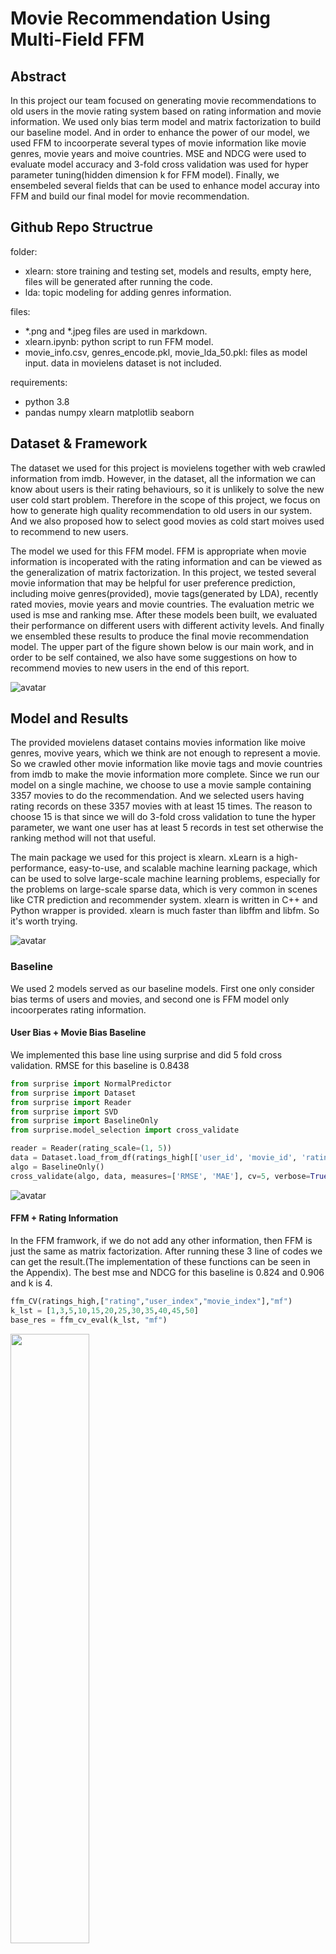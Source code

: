 # Movie Recommendation Using Multi-Field FFM 


## Abstract 


In this project our team focused on generating movie recommendations to old users in the movie rating system based on rating information and movie information. We used only bias term model and matrix factorization to build our baseline model. And in order to enhance the power of our model, we used FFM to incoorperate several types of movie information like movie genres, movie years and moive countries. MSE and NDCG were used to evaluate model accuracy and 3-fold cross validation was used for hyper parameter tuning(hidden dimension k for FFM model). Finally, we ensembeled several fields that can be used to enhance model accuray into FFM and build our final model for movie recommendation.  

## Github Repo Structrue 

folder:
- xlearn: store training and testing set, models and results, empty here, files will be generated after running the code.
- lda: topic modeling for adding genres information.

files:
- *.png and *.jpeg files are used in markdown.
- xlearn.ipynb: python script to run FFM model.
- movie_info.csv, genres_encode.pkl, movie_lda_50.pkl: files as model input. data in movielens dataset is not included.

requirements:
- python 3.8
- pandas numpy xlearn matplotlib seaborn


## Dataset & Framework


The dataset we used for this project is movielens together with web crawled information from imdb. However, in the dataset, all the information we can know about users is their rating behaviours, so it is unlikely to solve the new user cold start problem. Therefore in the scope of this project, we focus on how to generate high quality recommendation to old users in our system. And we also proposed how to select good movies as cold start moives used to recommend to new users.


The model we used for this FFM model. FFM is appropriate when movie information is incoperated with the rating information and can be viewed as the generalization of  matrix factorization. In this project, we tested several movie information that may be helpful for user preference prediction, including moive genres(provided), movie tags(generated by LDA), recently rated movies, movie years and movie countries. The evaluation metric we used is mse and ranking mse. After these models been built, we evaluated their performance on different users with different activity levels. And finally we ensembled these results to produce the final movie recommendation model. The upper part of the figure shown below is our main work, and in order to be self contained, we also have some suggestions on how to recommend movies to new users in the end of this report.

![avatar](./framework.png)





## Model and Results 

The provided movielens dataset contains movies information like moive genres, movive years, which we think are not enough to represent a movie. So we crawled other movie information like movie tags and movie countries from imdb to make the movie information more complete. Since we run our model on a single machine, we choose to use a movie sample containing 3357 movies to do the recommendation. And we selected users having rating records on these 3357 movies with at least 15 times. The reason to choose 15 is that since we will do 3-fold cross validation to tune the hyper parameter, we want one user has at least 5 records in test set otherwise the ranking method will not that useful.

The main package we used for this project is xlearn. xLearn is a high-performance, easy-to-use, and scalable machine learning package, which can be used to solve large-scale machine learning problems, especially for the problems on large-scale sparse data, which is very common in scenes like CTR prediction and recommender system. xlearn is written in C++ and Python wrapper is provided. xlearn is much faster than libffm and libfm. So it's worth trying.

![avatar](./xlearn_intro.png)



### Baseline 

We used 2 models served as our baseline models. First one only consider bias terms of users and movies, and second one is FFM model only incoorperates rating information.

#### User Bias + Movie Bias Baseline 

We implemented this base line using surprise and did 5 fold cross validation. RMSE for this baseline is 0.8438 

```Python 
from surprise import NormalPredictor
from surprise import Dataset
from surprise import Reader
from surprise import SVD
from surprise import BaselineOnly
from surprise.model_selection import cross_validate

reader = Reader(rating_scale=(1, 5))
data = Dataset.load_from_df(ratings_high[['user_id', 'movie_id', 'rating']], reader)
algo = BaselineOnly()
cross_validate(algo, data, measures=['RMSE', 'MAE'], cv=5, verbose=True) 

```

![avatar](./bias_baseline.png)




#### FFM + Rating Information

In the FFM framwork, if we do not add any other information, then FFM is just the same as matrix factorization. After running these 3 line of codes we can get the result.(The implementation of these functions can be seen in the Appendix). The best mse and NDCG for this baseline is 0.824 and 0.906 and k is 4.


```Python 
ffm_CV(ratings_high,["rating","user_index","movie_index"],"mf")
k_lst = [1,3,5,10,15,20,25,30,35,40,45,50]
base_res = ffm_cv_eval(k_lst, "mf")
```
<img src="./ffm_baseline.png" width="50%" height="50%" />




### Add Genres 

Movie genres contain infromation about which catogory a movie belongs to, and users often can have preferences on genres, we have a case to show this below. We crawled movie tags from IMDB and implemented LDA to give movies topic and we also used movie genres provided by movielens. Result showed that movie genre provided by movielens is a better choice.



#### Add IMDB Tags 

We use LDA to embedding tag information for each movies, we systematically try wide range of topic numbers and choose the 50 hidden number of topics as it gives the best performance. 

We visualize the topic tags distribution as well as document topics distribution. We can see that there is a clear pattern in the tags distribution in topics 3 and topics 6 which is about violence and illness. Some topics don’t reveal much information as the data is not complete, we believe adding more data will result in a better topic word distribution.

<img src="./topic_word.jpeg" width="50%" height="50%" />


As for document topic distribution, there are many documents to be explored we select two document to see there distribution difference, we see there indeed exist great variety in topic distribution between documents between theses two movies.

<img src="./docu_topic.jpeg" width="50%" height="50%" />

The orange line is accuracy of adding genres while the blue line is the baseline. Adding this information can beat the baseline model. k = 5 is the best choice. Sepecific data can be seen in our notebook.

```Python 
ratings_high = Add_tag(ratings_high)
ffm_CV(ratings_high,["rating","user_index","movie_index","tag_index"],"mf_tag")
tag_res = ffm_cv_eval(k_lst, "mf_tag")

sns.lineplot(x=k_lst, y=base_res[0]);
sns.lineplot(x=k_lst, y=tag_res[0]);
plt.title("FFM add tag vs baseline RMSE")
plt.show()
sns.lineplot(x=k_lst, y=base_res[1]);
sns.lineplot(x=k_lst, y=tag_res[1]);
plt.title("FFM add tag vs baseline NDCG")
plt.show()
```

<img src="./ffm_tag.png" width="50%" height="50%" />


#### Add Genres

The orange line is accuracy of adding genres while the blue line is the baseline. Adding this information can beat the baseline model. k = 40 is the best choice. Sepecific data can be seen in our notebook.



```Python 
ratings_high = Add_genre(ratings_high)
ffm_CV(ratings_high,["rating","user_index","movie_index","genre_index"],"mf_genre")
genre_res = ffm_cv_eval(k_lst, "mf_genre")

sns.lineplot(x=k_lst, y=base_res[0]);
sns.lineplot(x=k_lst, y=genre_res[0]);
plt.title("FFM add genre vs baseline RMSE")
plt.show()
sns.lineplot(x=k_lst, y=base_res[1]);
sns.lineplot(x=k_lst, y=genre_res[1]);
plt.title("FFM add genre vs baseline NDCG")
plt.show()
```

<img src="./ffm_genre.png" width="50%" height="50%" />


The mystery is the most popular genre and have an overall score near to 4.0, it means that Mystery topic is more acceptable for general population. As contrary, horror film is the hardest genre to capture population. We beleive the different acceptable threshold of different genre contain information that is useful for later prediction.

<img src="./movie_genre_rating.jpeg" width="50%" height="50%" />

Take user_id= 34415 as an example. They user rated 35 movies in our dataset and we plot the distribution of genres of 30% of the movies with highest scores(blue) and 30% of the movies with lowest scores(orange). In this picture we show what genres the movies are.  This user are likely to give higher scores to drama, comedy, romance movies, and give lower scores to action, thriller, adventure movies. This kind of users usually have preference for several particular genres of movies but hate some other genres. Thus we think genre is a good side information to help learn user tastes.

<img src="./user_genre.jpeg" width="70%" height="70%" />


### Add Time 

We assumed that users' preferences will change over time, so it might be a good choice to let the machine learn this information. We added a field called recently rated movies to record recent 3 moives a user rated when this user is rating a movie. The result is shown below. The orange line is accuracy of adding this information while the blue line is the baseline. However, the result is quite bad.


```Python 
ratings_high = Add_recent(ratings_high)
ffm_CV(ratings_high,["rating","user_index","movie_index","recent_index"],"mf_recent")
recent_res = ffm_cv_eval(k_lst, "mf_recent")


sns.lineplot(x=k_lst, y=base_res[0]);
sns.lineplot(x=k_lst, y=recent_res[0]);
plt.title("FFM add recent rated moive vs baseline RMSE")
plt.show()
sns.lineplot(x=k_lst, y=base_res[1]);
sns.lineplot(x=k_lst, y=recent_res[1]);
plt.title("FFM add recent rated movie vs baseline NDCG")
plt.show()
```

<img src="./ffm_recent.png" width="50%" height="50%" />


### Add Year

The orange line is accuracy of adding genres while the blue line is the baseline. Adding this information can beat the baseline model. k = 90 is the best choice. Sepecific data can be seen in our notebook.


```Python 
ratings_high = Add_year(ratings_high)
ffm_CV(ratings_high,["rating","user_index","movie_index","year_index"],"mf_year")
year_res = ffm_cv_eval(k_lst+[70,90,110], "mf_year")

sns.lineplot(x=k_lst, y=base_res[0]);
sns.lineplot(x=k_lst, y=year_res[0]);
plt.title("FFM add moive year vs baseline RMSE")
plt.show()
sns.lineplot(x=k_lst, y=base_res[1]);
sns.lineplot(x=k_lst, y=year_res[1]);
plt.title("FFM add movie year vs baseline NDCG")
plt.show()
```

<img src="./ffm_year.png" width="50%" height="50%" />


We saw the movie from 80s receive the highest mean score, and we think the return to studio-driven pictures in 80s plays an important role in the high popularity of the films. The idea of Hollywood film making concept changed in 80s from plain story telling to highly marketable and understandable cinematic plots that could be summarized in one or two sentences. 
We saw 2010 ranked second, it probability because the massive use of 3D technology following the success of Avatar.

<img src="./movie_year.jpeg" width="50%" height="50%" />



<img src="./user_year.jpeg" width="80%" height="80%" />



### Add Country

The orange line is accuracy of adding genres while the blue line is the baseline. Adding this information can beat the baseline model. k = 45 is the best choice. Sepecific data can be seen in our notebook.


```Python 
ratings_high = Add_country(ratings_high)
ffm_CV(ratings_high,["rating","user_index","movie_index","country_index"],"mf_country")
country_res = ffm_cv_eval(k_lst, "mf_country")

sns.lineplot(x=k_lst, y=base_res[0]);
sns.lineplot(x=k_lst, y=country_res[0]);
plt.title("FFM add moive country vs baseline RMSE")
plt.show()
sns.lineplot(x=k_lst, y=base_res[1]);
sns.lineplot(x=k_lst, y=country_res[1]);
plt.title("FFM add movie country vs baseline NDCG")
plt.show()

```

<img src="./ffm_country.png" width="50%" height="50%" />


According to the result, it shows that country information is helpful in determining the rating of the movie, we classify the movie according to the region. We saw an improvement in the overall score once added the country information to model.

<img src="./movie_country.jpeg" width="100%" height="100%" />

Take user_id= 81924 as an example. The user rated 89 movies in our dataset and we  use 30% of the movies with highest scores and 30% of the movies with lowest scores. In this picture we show from which countries they were produced. We can see that the user watched lots of USA and UK movies, only gave low scores to USA movies. For movies from other countries, he or she gave high scores. For this kind of users, they usually watch movies from a specific country( like USA in the example), but sometimes they would also watch really good movies from other countries. For these 'really good movies' they tend to give higher scores.
Also, for some other users, they may have a preference for movies from a particular country and tend to give higher scores. In this way, we can really learn some useful information from the 'country' embedding.

<img src="./user_country.jpeg" width="70%" height="70%" />


### Ensemble 

The orange line is accuracy of adding genres while the blue line is the baseline. Doing ensemble can beat the baseline model. k = 25 is the best choice. Sepecific data can be seen in our notebook. From the plot we can see that although the pure accuray is not as high as accuracy before ensemble, the variation of the result became small. So doing ensemble gives us a more stable result.

```Python 
ratings_high = data_sampling()
ratings_high = Add_country(ratings_high)
ratings_high = Add_year(ratings_high)
ratings_high = Add_genre(ratings_high)

ratings_high.country_index = ratings_high.country_index.apply(
        lambda x: "3:"+str(int(x.split(":")[1])+20)+":1")
ratings_high.year_index = ratings_high.year_index.apply(
        lambda x: "4:"+str(int(x.split(":")[1])+20+89)+":1")

ffm_CV(ratings_high,["rating","user_index","movie_index","genre_index","country_index","year_index"],"mf_ensemble")
k_lst = [1,3,5,10,15,20,25,30,35,40,45,50]
ensem_res = ffm_cv_eval(k_lst, "mf_ensemble")

```

<img src="./ffm_ensembel.png" width="50%" height="50%" />




## Generate Recommendation 

After our model has been built, we can generate recommendations to old users. And for new users, our model can not work on them since they have no rating records in the system. One solution to solve this probelm is to recommend movies with highest ctr rate and rating score, in this case new users will click the link with highest probability and we can have activity information about this user, and then we can do recommendations.


## Conclusion 

In this project we used FFM to combine rating information and multi-fields to build our recommendation model. One reason to choose this kind of linear model instead of deep learning models is that linear models have better interpretibility. And our result showed that adding movie information truely helps improve model accuracy and can do better recommendations. This practice is also meaningful in business practice. The model we proposed can be used to solve old user recommendation problems. Another advantage of using our model in practice is that FFM can used for online learning, once the model is trained, making prediction is really fast.






## Apendix 



```Python 
import pandas as pd  
import xlearn as xl  
import numpy as np 
import re 


def data_sampling():

    """
    sample rating data, and change data format as ffm input format 

    """
    # read data 
    movie_ids = pd.read_csv("./movie_info.csv")[["movie_id","movie_rating","movie_year","movie_detail"]]
    links = pd.read_csv("./links.csv")
    ratings = pd.read_csv("ratings.csv")

    # merge imdb movieid and movielens movieid
    links.columns = ["id","movie_id","tmdbId"]
    movie_ids = pd.merge(links,movie_ids,on="movie_id",how="inner")
    ratings.columns = ['user_id','id','rating','timestamp']
    ratings = pd.merge(ratings,movie_ids,on="id",how="inner")

    # sample users with more than 15 ratings
    user = ratings["user_id"].value_counts().reset_index()
    user = user[user.user_id>=15][["index"]]
    user.columns = ["user_id"]
    ratings_high = pd.merge(ratings,user,on="user_id",how="inner")
    ratings_high = ratings_high[['user_id','id','rating','timestamp','movie_rating','movie_year','movie_detail']]
    ratings_high.columns = ['user_id','movie_id','rating','timestamp','movie_rating','movie_year','movie_detail']


    # generate user index and movie index
    ratings_high_user = ratings_high.drop_duplicates(subset="user_id") \
        .sort_values(by="user_id").reset_index()['user_id'].reset_index()
    ratings_high_movie = ratings_high.drop_duplicates(subset="movie_id") \
        .sort_values(by="movie_id").reset_index()['movie_id'].reset_index()

    # merge dataframe 
    ratings_high = pd.merge(ratings_high,ratings_high_user,on="user_id",how="inner")
    ratings_high = pd.merge(ratings_high,ratings_high_movie,on="movie_id",how="inner")

    # change format to ffm format 
    ratings_high.columns = ['user_id','movie_id','rating','timestamp','movie_rating','movie_year','movie_detail','user_index','movie_index']
    ratings_high['movie_index'] = ratings_high['user_index'].max() + 1 + ratings_high['movie_index'] 
    ratings_high['user_index'] = ratings_high['user_index'].apply(lambda x: "0:"+str(x)+":1")
    ratings_high['movie_index'] = ratings_high['movie_index'].apply(lambda x: "1:"+str(x)+":1")

    # create 3 fold cv for hyper parameter tuning 
    ratings_high['rand'] = np.random.random(ratings_high.shape[0])
    ratings_high['rank'] = ratings_high.groupby("user_id")['rand'].rank(ascending=True,method="first")
    user_rating_num = ratings_high.groupby("user_id")["rank"].max().reset_index()
    ratings_high = pd.merge(ratings_high,user_rating_num,on="user_id",how="inner")
    ratings_high["group"] = ratings_high["rank_x"]/ratings_high["rank_y"]
    
    return ratings_high

def ffm_CV(ratings_high,columns,file_name):

    """
    create 3 - fold cross validation

    """

    # Generate 3 fold cv

    ratings_high_train = ratings_high[columns][ratings_high.group>=0.33]
    ratings_high_test = ratings_high[columns][ratings_high.group<0.33]

    ratings_high_train.to_csv("./xlearn/"+file_name+"/ratings_high_train1.txt",
                                                                 sep=" ",
                                                                 index=False,
                                                                 header=None)
    with open("./xlearn/"+file_name+"/ratings_high_train1.txt", "r") as f:
        s = f.read()
    s = s.replace('"','')
    with open("./xlearn/"+file_name+"/ratings_high_train1.txt", 'w') as f:
        f.write(s)


    ratings_high_test.to_csv("./xlearn/"+file_name+"/ratings_high_test1.txt",
                                                                 sep=" ",
                                                                 index=False,
                                                                 header=None)
    with open("./xlearn/"+file_name+"/ratings_high_test1.txt", "r") as f:
        s = f.read()
    s = s.replace('"','')
    with open("./xlearn/"+file_name+"/ratings_high_test1.txt", 'w') as f:
        f.write(s)

    ratings_high_train = ratings_high[columns][(ratings_high.group<0.33)|(ratings_high.group>0.66)]
    ratings_high_test = ratings_high[columns][(ratings_high.group>=0.33)&(ratings_high.group<=0.66)]

    ratings_high_train.to_csv("./xlearn/"+file_name+"/ratings_high_train2.txt",
                                                                 sep=" ",
                                                                 index=False,
                                                                 header=None)
    with open("./xlearn/"+file_name+"/ratings_high_train2.txt", "r") as f:
        s = f.read()
    s = s.replace('"','')
    with open("./xlearn/"+file_name+"/ratings_high_train2.txt", 'w') as f:
        f.write(s)
    
    ratings_high_test.to_csv("./xlearn/"+file_name+"/ratings_high_test2.txt",
                                                                 sep=" ",
                                                                 index=False,
                                                                 header=None)
    with open("./xlearn/"+file_name+"/ratings_high_test2.txt", "r") as f:
        s = f.read()
    s = s.replace('"','')
    with open("./xlearn/"+file_name+"/ratings_high_test2.txt", 'w') as f:
        f.write(s)


    ratings_high_train = ratings_high[columns][ratings_high.group<=0.66]
    ratings_high_test = ratings_high[columns][ratings_high.group>0.66]

    ratings_high_train.to_csv("./xlearn/"+file_name+"/ratings_high_train3.txt",
                                                                 sep=" ",
                                                                 index=False,
                                                                 header=None)
    with open("./xlearn/"+file_name+"/ratings_high_train3.txt", "r") as f:
        s = f.read()
    s = s.replace('"','')
    with open("./xlearn/"+file_name+"/ratings_high_train3.txt", 'w') as f:
        f.write(s)
    ratings_high_test.to_csv("./xlearn/"+file_name+"/ratings_high_test3.txt",
                                                                 sep=" ",
                                                                 index=False,
                                                                 header=None)
    with open("./xlearn/"+file_name+"/ratings_high_test3.txt", "r") as f:
        s = f.read()
    s = s.replace('"','')
    with open("./xlearn/"+file_name+"/ratings_high_test3.txt", 'w') as f:
        f.write(s)



def ffm_cv_eval(k_lst, file_name):
    """
    k_lst: hidden dimension k, hyperparameter
    file_name: indicates which data set is used to build ffm model
    return: mse and ndcg
    """

    def NDCG(t):
        """
        compute NDCG for a user
        t: pandas dataframe 
        """
        rank = np.array(sorted(t['ranking'].values)[::-1])
        DCG = t.sort_values(by=["ranking"],ascending=False).rating.values
        IDCG = np.array(sorted(DCG))
        NDCG = (np.sum((2**(DCG)-1)/np.log2(rank+1))) / (np.sum((2**(IDCG)-1)/np.log2(rank+1)))
        return NDCG

    
    mse_lst = []
    NDCG_lst = []
    for k in k_lst:

        param = {'task':'reg', 'lr':0.2, 'lambda':0.02, 'metric':'mae', 'k':k}
        mse = []
        ndcg = []
        for i in ['1','2','3']:

            ffm_model = xl.create_ffm()               
            ffm_model.setTrain("./xlearn/"+file_name+"/ratings_high_train"+i+".txt")

            #ffm_model.setTXTModel("./xlearn/model.txt")
            ffm_model.fit(param, "./xlearn/"+file_name+"/ratings_high_model"+i+".out")

            # Prediction task
            ffm_model.setTest("./xlearn/"+file_name+"/ratings_high_test"+i+".txt")  # Set the path of test dataset
            # Start to predict
            # The output result will be stored in output.txt
            ffm_model.predict("./xlearn/"+file_name+"/ratings_high_model"+i+".out","./xlearn/"+file_name+"/ratings_high_output"+i+".txt")

            # update mse
            pred_ratings = pd.read_csv("./xlearn/"+file_name+"/ratings_high_output"+i+".txt",header=None)
            pred_ratings = pred_ratings[0]


            label_ratings = pd.read_csv("./xlearn/"+file_name+"/ratings_high_test"+i+".txt",header=None)
            label_ratings[0] = label_ratings[0].apply(lambda x: x.split(" ")[0:3])
            label_ratings["rating"] = label_ratings[0].apply(lambda x: x[0])
            label_ratings["rating"] = label_ratings["rating"].astype(float)
            label_ratings["user_id"] = label_ratings[0].apply(lambda x: x[1])
            label_ratings["movie_id"] = label_ratings[0].apply(lambda x: x[2])
            label_ratings = label_ratings[['rating','user_id','movie_id']]


            mse.append((np.sum((label_ratings["rating"] - pred_ratings[0])**2)/label_ratings.shape[0]))

            # update ndcg
            label_ratings["pred_rating"] = pred_ratings
            label_ratings['ranking'] = label_ratings.groupby("user_id")["pred_rating"].rank(ascending=False,method="first")
            ndcg.append(label_ratings.groupby("user_id").apply(NDCG).mean())

        
        mse_lst.append(np.mean(mse))  
        NDCG_lst.append(np.mean(ndcg))
    
    return mse_lst,NDCG_lst



def Add_genre(ratings_high):
    """
    add genre and change it to ffm input format
    """

    movie_lda = pd.read_pickle("./genres_encode.pkl")
    movie_lda =  movie_lda[["movieId","genres_vec"]]
    movie_lda.columns = ['movie_id','genre_index']
    index_start = ratings_high.user_id.unique().shape[0] + ratings_high.movie_id.unique().shape[0]
    movie_lda['genre_index'] = movie_lda['genre_index'].apply(lambda x: 
                                 " ".join(["2:"+str(index+index_start)+":"+str(i) 
                                           for index,i in enumerate(x) if i != 0]))
    ratings_high = pd.merge(ratings_high,movie_lda,on="movie_id",how="inner")

    return ratings_high


def Add_tag(ratings_high):
    """
    add tag and change it to ffm input format
    """
    movie_lda = pd.read_pickle("./movie_lda_50.pkl")
    movie_lda =  movie_lda[["movieId","result"]]
    movie_lda.columns = ['movie_id','tag_index']
    index_start = ratings_high.user_id.unique().shape[0] + ratings_high.movie_id.unique().shape[0]
    movie_lda['tag_index'] = movie_lda['tag_index'].apply(lambda x: 
                                 (" ".join(["2:"+str(index+index_start)+":"+str(i) 
                                           for index,i in enumerate(x) if i >= 0.01])).strip('"'))
    ratings_high = pd.merge(ratings_high,movie_lda,on="movie_id",how="inner")

    return ratings_high

def Add_recent(ratings_high):
    """
    add recent rated movies for a user rating on a movie and change it to ffm input format
    """
    def list_convert(l):
        if l != "":
            return " ".join(l)
        else:
            return ""

    ratings_high['time_rank'] = ratings_high.groupby("user_id")["timestamp"].rank(ascending=True,method="first")
    ratings_high_time = ratings_high[['rating','user_index','movie_index','time_rank']]

    ratings_high_time = pd.merge(ratings_high_time,ratings_high_time[['user_index','movie_index','time_rank']],on="user_index",how="inner")
    ratings_high_time["time_diff"] = ratings_high_time.time_rank_x - ratings_high_time.time_rank_y
    ratings_high_time = ratings_high_time[(ratings_high_time.time_diff>0)&(ratings_high_time.time_diff<4)]
    rating_recent = ratings_high_time.groupby(["user_index","movie_index_x"])["movie_index_y"].apply(lambda x: list(x)).reset_index()
    rating_recent.columns = ['user_index','movie_index','recent_index']
    ratings_high = pd.merge(ratings_high,rating_recent,on=["user_index","movie_index"],how="left")
    ratings_high.fillna("",inplace=True)
    ratings_high.recent_index = ratings_high.recent_index.apply(list_convert)

    return ratings_high


def Add_year(ratings_high):
    """
    add year and change it to ffm input format
    """
    def convert_year(year):
        if year == 0:
            return 0
        elif year >= 2010:
            return 1
        elif year >= 2000:
            return 2
        elif year >= 1990:
            return 3
        else:
            return 4
    
    ratings_high.movie_year = ratings_high.movie_year.apply(convert_year)
    index_start = ratings_high.user_id.unique().shape[0] + ratings_high.movie_id.unique().shape[0]
    ratings_high.movie_year = ratings_high.movie_year.apply(lambda x: "2:"+str(index_start+x)+":1")

    return ratings_high




def Add_country(ratings_high):
    """
    add country and change it to ffm input format
    """

    def convert_country(country):
        if re.findall(r"'Country:(.*?)'",country) == []:
            return 0
        else:
            return re.findall(r"'Country:(.*?)'",country)[0]
        
    ratings_high["country"] = ratings_high['movie_detail'].apply(convert_country)

    movie_country = ratings_high.country.value_counts().reset_index()
    movie_country['country_index'] = [i for i in range(movie_country.shape[0])]
    movie_country.columns = ["country","num","country_index"]
    ratings_high = pd.merge(ratings_high,movie_country[["country","country_index"]],on="country")
    index_start = ratings_high.user_id.unique().shape[0] + ratings_high.movie_id.unique().shape[0]
    ratings_high.country_index = ratings_high.country_index.apply(lambda x: "2:"+str(index_start+x)+":1")


```

